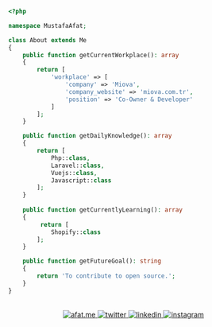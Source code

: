 ```php
<?php

namespace MustafaAfat;

class About extends Me
{
    public function getCurrentWorkplace(): array
    {
        return [
            'workplace' => [
                'company' => 'Miova',
                'company_website' => 'miova.com.tr',
                'position' => 'Co-Owner & Developer'         
            ]
        ];
    }

    public function getDailyKnowledge(): array
    {
        return [
            Php::class,
            Laravel::class,
            Vuejs::class,
            Javascript::class
        ];
    }
    
    public function getCurrentlyLearning(): array
    {
         return [
            Shopify::class
        ];
    }

    public function getFutureGoal(): string
    {
        return 'To contribute to open source.';
    }
}
```

<br/>
<div align="center">
    <a href="https://afat.me" target="_blank">
<img src=https://img.shields.io/badge/afat.me-svg?style=for-the-badge alt=afat.me style="margin-bottom: 5px;" />
</a> 
<a href="https://twitter.com/afatmus" target="_blank">
<img src=https://img.shields.io/badge/twitter-%2300acee.svg?&style=for-the-badge&logo=twitter&logoColor=white alt=twitter style="margin-bottom: 5px;" />
</a>
<a href="https://linkedin.com/in/afatmustafa" target="_blank">
<img src=https://img.shields.io/badge/linkedin-%231E77B5.svg?&style=for-the-badge&logo=linkedin&logoColor=white alt=linkedin style="margin-bottom: 5px;" />
</a>
<a href="https://instagram.com/afatmustafa" target="_blank">
<img src=https://img.shields.io/badge/instagram-%23000000.svg?&style=for-the-badge&logo=instagram&logoColor=white alt=instagram style="margin-bottom: 5px;" />
</a>
</div>
